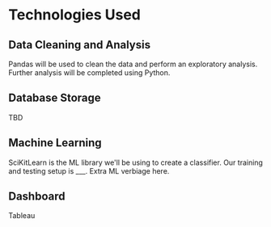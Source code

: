 # Technologies Used
## Data Cleaning and Analysis
Pandas will be used to clean the data and perform an exploratory analysis. Further analysis will be completed using Python.

## Database Storage
TBD

## Machine Learning
SciKitLearn is the ML library we'll be using to create a classifier. Our training and testing setup is ___. Extra ML verbiage here.

## Dashboard
Tableau